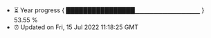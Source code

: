 - ⏳ Year progress { ████████████████▁▁▁▁▁▁▁▁▁▁▁▁▁▁ } 53.55 %
- ⏰ Updated on Fri, 15 Jul 2022 11:18:25 GMT

